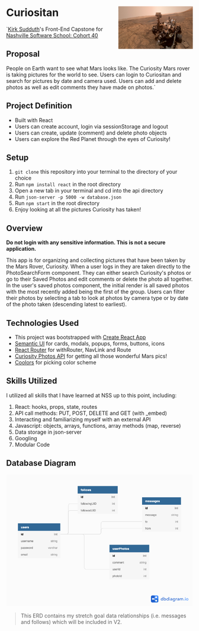 # Curiositan<img align="right" src="./src/images/curiositySelfie.png"  height=115  width=201  alt="Curiosity!"/>

`[Kirk Sudduth](https://www.linkedin.com/in/kirksudduth/)'s Front-End Capstone for [Nashville Software School: Cohort 40](https://github.com/nss-cohort-40)

## Proposal

People on Earth want to see what Mars looks like. The Curiosity Mars rover is taking pictures for the world to see. Users can login to Curiositan and search for pictures by date and camera used. Users can add and delete photos as well as edit comments they have made on photos.`

## Project Definition

- Built with React
- Users can create account, login via sessionStorage and logout
- Users can create, update (comment) and delete photo objects
- Users can explore the Red Planet through the eyes of Curiosity!

## Setup

1. `git clone` this repository into your terminal to the directory of your choice
1. Run `npm install react` in the root directory
1. Open a new tab in your terminal and cd into the api directory
1. Run `json-server -p 5000 -w database.json`
1. Run `npm start` in the root directory
1. Enjoy looking at all the pictures Curiosity has taken!

## Overview

**Do not login with any sensitive information. This is not a secure application.**

This app is for organizing and collecting pictures that have been taken by the Mars Rover, Curiosity. When a user logs in they are taken directly to the PhotoSearchForm component. They can either search Curiosity's photos or go to their Saved Photos and edit comments or delete the photo all together. In the user's saved photos component, the initial render is all saved photos with the most recently added being the first of the group. Users can filter their photos by selecting a tab to look at photos by camera type or by date of the photo taken (descending latest to earliest).

## Technologies Used

- This project was bootstrapped with [Create React App](https://reactjs.org/docs/create-a-new-react-app.html#create-react-app)
- [Semantic UI](https://react.semantic-ui.com/) for cards, modals, popups, forms, buttons, icons
- [React Router](https://reactrouter.com/web/guides/quick-start) for withRouter, NavLink and Route
- [Curiosity Photos API](https://github.com/chrisccerami/mars-photo-api) for getting all those wonderful Mars pics!
- [Coolors](https://coolors.co/) for picking color scheme

## Skills Utilized

I utilized all skills that I have learned at NSS up to this point, including:

1. React: hooks, props, state, routes
2. API call methods: PUT, POST, DELETE and GET (with \_embed)
3. Interacting and familiarizing myself with an external API
4. Javascript: objects, arrays, functions, array methods (map, reverse)
5. Data storage in json-server
6. Googling
7. Modular Code

## Database Diagram

![Curiositan ERD](./src/images/CuriositanERD.png)

> This ERD contains my stretch goal data relationships (i.e. messages and follows) which will be included in V2.
